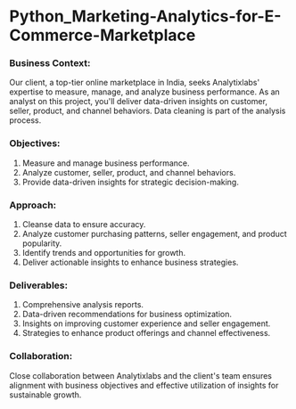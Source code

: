 # Python_Marketing-Analytics-for-E-Commerce-Marketplace

### Business Context:
Our client, a top-tier online marketplace in India, seeks Analytixlabs' expertise to measure, manage, and analyze business performance. As an analyst on this project, you'll deliver data-driven insights on customer, seller, product, and channel behaviors. Data cleaning is part of the analysis process.

### Objectives:
1. Measure and manage business performance.
2. Analyze customer, seller, product, and channel behaviors.
3. Provide data-driven insights for strategic decision-making.

### Approach:
1. Cleanse data to ensure accuracy.
2. Analyze customer purchasing patterns, seller engagement, and product popularity.
3. Identify trends and opportunities for growth.
4. Deliver actionable insights to enhance business strategies.

### Deliverables:
1. Comprehensive analysis reports.
2. Data-driven recommendations for business optimization.
3. Insights on improving customer experience and seller engagement.
4. Strategies to enhance product offerings and channel effectiveness.

### Collaboration:
Close collaboration between Analytixlabs and the client's team ensures alignment with business objectives and effective utilization of insights for sustainable growth.

